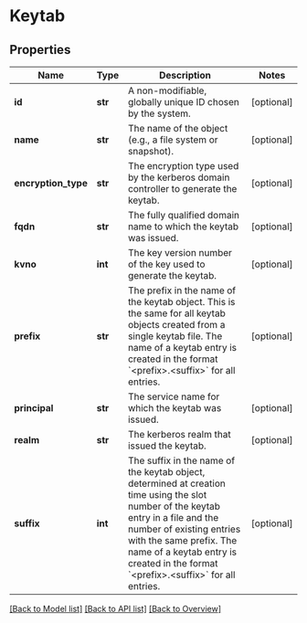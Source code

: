# Keytab

## Properties
Name | Type | Description | Notes
------------ | ------------- | ------------- | -------------
**id** | **str** | A non-modifiable, globally unique ID chosen by the system. | [optional] 
**name** | **str** | The name of the object (e.g., a file system or snapshot). | [optional] 
**encryption_type** | **str** | The encryption type used by the kerberos domain controller to generate the keytab. | [optional] 
**fqdn** | **str** | The fully qualified domain name to which the keytab was issued. | [optional] 
**kvno** | **int** | The key version number of the key used to generate the keytab. | [optional] 
**prefix** | **str** | The prefix in the name of the keytab object. This is the same for all keytab objects created from a single keytab file. The name of a keytab entry is created in the format &#x60;&lt;prefix&gt;.&lt;suffix&gt;&#x60; for all entries. | [optional] 
**principal** | **str** | The service name for which the keytab was issued. | [optional] 
**realm** | **str** | The kerberos realm that issued the keytab. | [optional] 
**suffix** | **int** | The suffix in the name of the keytab object, determined at creation time using the slot number of the keytab entry in a file and the number of existing entries with the same prefix. The name of a keytab entry is created in the format &#x60;&lt;prefix&gt;.&lt;suffix&gt;&#x60; for all entries. | [optional] 

[[Back to Model list]](index.md#documentation-for-models) [[Back to API list]](index.md#endpoint-properties) [[Back to Overview]](index.md)


